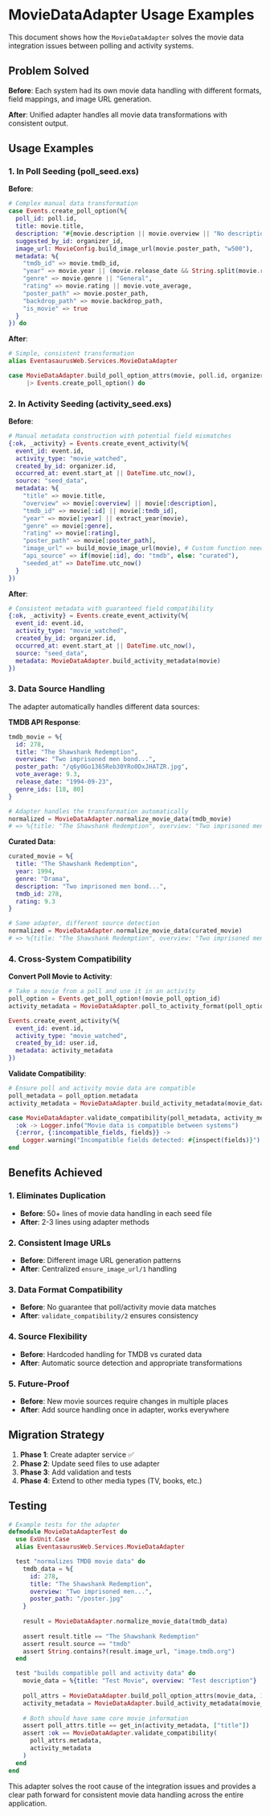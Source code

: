# MovieDataAdapter Usage Examples

This document shows how the `MovieDataAdapter` solves the movie data integration issues between polling and activity systems.

## Problem Solved

**Before**: Each system had its own movie data handling with different formats, field mappings, and image URL generation.

**After**: Unified adapter handles all movie data transformations with consistent output.

## Usage Examples

### 1. In Poll Seeding (poll_seed.exs)

**Before**:
```elixir
# Complex manual data transformation
case Events.create_poll_option(%{
  poll_id: poll.id,
  title: movie.title,
  description: "#{movie.description || movie.overview || "No description available"} (#{movie.year || (movie.release_date && String.split(movie.release_date, "-") |> hd()) || "Unknown"}, #{movie.genre || "General"})",
  suggested_by_id: organizer_id,
  image_url: MovieConfig.build_image_url(movie.poster_path, "w500"),
  metadata: %{
    "tmdb_id" => movie.tmdb_id,
    "year" => movie.year || (movie.release_date && String.split(movie.release_date, "-") |> hd()),
    "genre" => movie.genre || "General",
    "rating" => movie.rating || movie.vote_average,
    "poster_path" => movie.poster_path,
    "backdrop_path" => movie.backdrop_path,
    "is_movie" => true
  }
}) do
```

**After**:
```elixir
# Simple, consistent transformation
alias EventasaurusWeb.Services.MovieDataAdapter

case MovieDataAdapter.build_poll_option_attrs(movie, poll.id, organizer_id) 
     |> Events.create_poll_option() do
```

### 2. In Activity Seeding (activity_seed.exs)

**Before**:
```elixir
# Manual metadata construction with potential field mismatches
{:ok, _activity} = Events.create_event_activity(%{
  event_id: event.id,
  activity_type: "movie_watched",
  created_by_id: organizer.id,
  occurred_at: event.start_at || DateTime.utc_now(),
  source: "seed_data",
  metadata: %{
    "title" => movie.title,
    "overview" => movie[:overview] || movie[:description],
    "tmdb_id" => movie[:id] || movie[:tmdb_id],
    "year" => movie[:year] || extract_year(movie),
    "genre" => movie[:genre],
    "rating" => movie[:rating],
    "poster_path" => movie[:poster_path],
    "image_url" => build_movie_image_url(movie), # Custom function needed
    "api_source" => if(movie[:id], do: "tmdb", else: "curated"),
    "seeded_at" => DateTime.utc_now()
  }
})
```

**After**:
```elixir
# Consistent metadata with guaranteed field compatibility
{:ok, _activity} = Events.create_event_activity(%{
  event_id: event.id,
  activity_type: "movie_watched", 
  created_by_id: organizer.id,
  occurred_at: event.start_at || DateTime.utc_now(),
  source: "seed_data",
  metadata: MovieDataAdapter.build_activity_metadata(movie)
})
```

### 3. Data Source Handling

The adapter automatically handles different data sources:

**TMDB API Response**:
```elixir
tmdb_movie = %{
  id: 278,
  title: "The Shawshank Redemption", 
  overview: "Two imprisoned men bond...",
  poster_path: "/q6y0Go1365Reb30YRo0DxJHATZR.jpg",
  vote_average: 9.3,
  release_date: "1994-09-23",
  genre_ids: [18, 80]
}

# Adapter handles the transformation automatically
normalized = MovieDataAdapter.normalize_movie_data(tmdb_movie)
# => %{title: "The Shawshank Redemption", overview: "Two imprisoned men bond...", year: "1994", genre: "Drama", ...}
```

**Curated Data**:
```elixir
curated_movie = %{
  title: "The Shawshank Redemption",
  year: 1994,
  genre: "Drama", 
  description: "Two imprisoned men bond...",
  tmdb_id: 278,
  rating: 9.3
}

# Same adapter, different source detection
normalized = MovieDataAdapter.normalize_movie_data(curated_movie)
# => %{title: "The Shawshank Redemption", overview: "Two imprisoned men bond...", year: 1994, genre: "Drama", ...}
```

### 4. Cross-System Compatibility

**Convert Poll Movie to Activity**:
```elixir
# Take a movie from a poll and use it in an activity
poll_option = Events.get_poll_option!(movie_poll_option_id)
activity_metadata = MovieDataAdapter.poll_to_activity_format(poll_option)

Events.create_event_activity(%{
  event_id: event.id,
  activity_type: "movie_watched",
  created_by_id: user.id,
  metadata: activity_metadata
})
```

**Validate Compatibility**:
```elixir
# Ensure poll and activity movie data are compatible
poll_metadata = poll_option.metadata
activity_metadata = MovieDataAdapter.build_activity_metadata(movie_data)

case MovieDataAdapter.validate_compatibility(poll_metadata, activity_metadata) do
  :ok -> Logger.info("Movie data is compatible between systems")
  {:error, {:incompatible_fields, fields}} -> 
    Logger.warning("Incompatible fields detected: #{inspect(fields)}")
end
```

## Benefits Achieved

### 1. Eliminates Duplication
- **Before**: 50+ lines of movie data handling in each seed file
- **After**: 2-3 lines using adapter methods

### 2. Consistent Image URLs  
- **Before**: Different image URL generation patterns
- **After**: Centralized `ensure_image_url/1` handling

### 3. Data Format Compatibility
- **Before**: No guarantee that poll/activity movie data matches
- **After**: `validate_compatibility/2` ensures consistency

### 4. Source Flexibility
- **Before**: Hardcoded handling for TMDB vs curated data
- **After**: Automatic source detection and appropriate transformations

### 5. Future-Proof
- **Before**: New movie sources require changes in multiple places
- **After**: Add source handling once in adapter, works everywhere

## Migration Strategy

1. **Phase 1**: Create adapter service ✅ 
2. **Phase 2**: Update seed files to use adapter
3. **Phase 3**: Add validation and tests
4. **Phase 4**: Extend to other media types (TV, books, etc.)

## Testing

```elixir
# Example tests for the adapter
defmodule MovieDataAdapterTest do
  use ExUnit.Case
  alias EventasaurusWeb.Services.MovieDataAdapter

  test "normalizes TMDB movie data" do
    tmdb_data = %{
      id: 278,
      title: "The Shawshank Redemption",
      overview: "Two imprisoned men...",
      poster_path: "/poster.jpg"
    }
    
    result = MovieDataAdapter.normalize_movie_data(tmdb_data)
    
    assert result.title == "The Shawshank Redemption"
    assert result.source == "tmdb"
    assert String.contains?(result.image_url, "image.tmdb.org")
  end

  test "builds compatible poll and activity data" do
    movie_data = %{title: "Test Movie", overview: "Test description"}
    
    poll_attrs = MovieDataAdapter.build_poll_option_attrs(movie_data, 1, 1)
    activity_metadata = MovieDataAdapter.build_activity_metadata(movie_data)
    
    # Both should have same core movie information
    assert poll_attrs.title == get_in(activity_metadata, ["title"])
    assert :ok == MovieDataAdapter.validate_compatibility(
      poll_attrs.metadata, 
      activity_metadata
    )
  end
end
```

This adapter solves the root cause of the integration issues and provides a clear path forward for consistent movie data handling across the entire application.